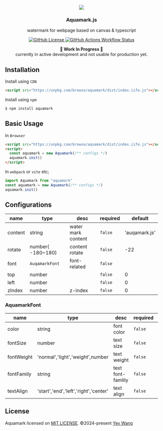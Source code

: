 <p align="center">
  <img src="https://github.com/wangyewei/aquamark/assets/49926816/7c4909f5-1aad-4ec4-94a2-3e6f8bc5e3c7" />
  <br />

  <h3 align="center">Aquamark.js</h3>
  <p align="center">watermark for webpage based on canvas & typescript</p>
<p>

<p align="center">
  <a href="https://github.com/wangyewei/aquamark/blob/main/LICENSE">
    <img alt="GitHub License" src="https://img.shields.io/github/license/wangyewei/aquamark">
  </a>
  <a href="https://github.com/wangyewei/aquamark/actions">
    <img alt="GitHub Actions Workflow Status" src="https://img.shields.io/github/actions/workflow/status/wangyewei/aquamark/.github%2Fworkflows%2Fci.yml?label=ci">
  </a>
</p>

<p align="center">
  <b>🚧 Work In Progress 🚧</b><br/>
  currently in active development and not usable for production yet.
</p>

## Installation

Install using `CDN`

```html
<script src="https://unpkg.com/browse/aquamark/dist/index.iife.js"></script>
```

Install using `npm`

```sh
$ npm install aquamark
```

## Basic Usage

In `Browser`

```html
<script src="https://unpkg.com/browse/aquamark/dist/index.iife.js"></script>
<script>
  const aquamark = new Aquamark(/** configs */)
  aquamark.init()
</script>
```

In `webpack` or `vite` etc;

```typescript
import Aquamark from "aquamark"
const aquamark = new Aquamark(/** configs */)
aquamark.init()
```

## Configurations

| name    | type              | desc               | required | default       |
| ------- | ----------------- | ------------------ | -------- | ------------- |
| content | string            | water mark content | `false`  | 'auqamark.js' |
| rotate  | number( -180~180) | content rotate     | `false`  | -22           |
| font    | `AuqamarkFont`    | font-related       | `false`  |               |
| top     | number            |                    | `false`  | 0             |
| left    | number            |                    | `false`  | 0             |
| zIndex  | number            | z-index            | `false`  | 0             |

### AquamarkFont

| name       | type                                  | desc              | required | default         |
| ---------- | ------------------------------------- | ----------------- | -------- | --------------- |
| color      | string                                | font color        | `false`  | rgba(0,0,0,.15) |
| fontSize   | number                                | text size         | `false`  | 22              |
| fontWeight | 'normal','light','weight',number      | text weight       | `false`  | 'normal'        |
| fontFamily | string                                | text font-famlily | `false`  | 'normal'        |
| textAlign  | 'start','end','left','right','center' | text align        | `false`  | 'center'        |

## License

Aquamark licensed on [MIT LICENSE](./LICENSE). &copy;2024-present [Yev Wang](https://yev.wang)
